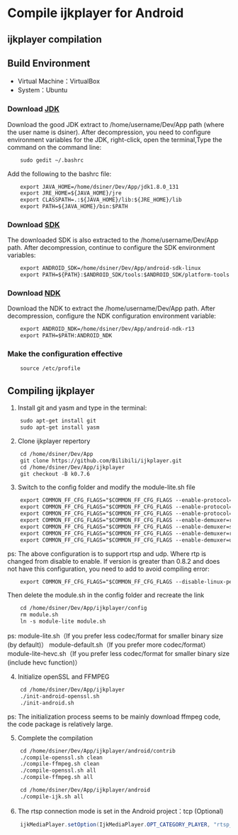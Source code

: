 # Compile ijkplayer for Android

## ijkplayer compilation

## Build Environment
-  Virtual Machine：VirtualBox
-  System：Ubuntu

### Download [JDK](http://www.oracle.com/technetwork/java/javase/downloads/jdk8-downloads-2133151.html)

Download the good JDK extract to /home/username/Dev/App path (where the user name is dsiner). After decompression, you need to configure environment variables for the JDK, right-click, open the terminal,Type the command on the command line:
```xml
    sudo gedit ~/.bashrc
```

Add the following to the bashrc file:
```xml
    export JAVA_HOME=/home/dsiner/Dev/App/jdk1.8.0_131
    export JRE_HOME=${JAVA_HOME}/jre
    export CLASSPATH=.:${JAVA_HOME}/lib:${JRE_HOME}/lib
    export PATH=${JAVA_HOME}/bin:$PATH
```

### Download [SDK](https://developer.android.com/studio/index.html)

The downloaded SDK is also extracted to the /home/username/Dev/App path. After decompression, continue to configure the SDK environment variables:
```xml
    export ANDROID_SDK=/home/dsiner/Dev/App/android-sdk-linux
    export PATH=${PATH}:$ANDROID_SDK/tools:$ANDROID_SDK/platform-tools
```

### Download [NDK](https://dl.google.com/android/repository/android-ndk-r13-linux-x86_64.zip)

Download the NDK to extract the /home/username/Dev/App path. After decompression, configure the NDK configuration environment variable:
```xml
    export ANDROID_NDK=/home/dsiner/Dev/App/android-ndk-r13
    export PATH=$PATH:ANDROID_NDK
```

### Make the configuration effective
```xml
    source /etc/profile
```

## Compiling ijkplayer

1. Install git and yasm and type in the terminal:
```xml
    sudo apt-get install git
    sudo apt-get install yasm
```

2. Clone ijkplayer repertory
```xml
    cd /home/dsiner/Dev/App
    git clone https://github.com/Bilibili/ijkplayer.git
    cd /home/dsiner/Dev/App/ijkplayer
    git checkout -B k0.7.6
```

3. Switch to the config folder and modify the module-lite.sh file
```xml
    export COMMON_FF_CFG_FLAGS="$COMMON_FF_CFG_FLAGS --enable-protocol=rtp"
    export COMMON_FF_CFG_FLAGS="$COMMON_FF_CFG_FLAGS --enable-protocol=tcp"
    export COMMON_FF_CFG_FLAGS="$COMMON_FF_CFG_FLAGS --enable-protocol=udp"
    export COMMON_FF_CFG_FLAGS="$COMMON_FF_CFG_FLAGS --enable-demuxer=rtsp"
    export COMMON_FF_CFG_FLAGS="$COMMON_FF_CFG_FLAGS --enable-demuxer=sdp"
    export COMMON_FF_CFG_FLAGS="$COMMON_FF_CFG_FLAGS --enable-demuxer=rtp"
    export COMMON_FF_CFG_FLAGS="$COMMON_FF_CFG_FLAGS --enable-demuxer=udp"
```

ps: 
The above configuration is to support rtsp and udp. Where rtp is changed from disable to enable.
If version is greater than 0.8.2 and does not have this configuration, you need to add to avoid compiling error:

```xml
    export COMMON_FF_CFG_FLAGS="$COMMON_FF_CFG_FLAGS --disable-linux-perf"
```

Then delete the module.sh in the config folder and recreate the link

```xml
    cd /home/dsiner/Dev/App/ijkplayer/config
    rm module.sh
    ln -s module-lite module.sh
```

ps: 
module-lite.sh（If you prefer less codec/format for smaller binary size (by default)）
module-default.sh（If you prefer more codec/format）
module-lite-hevc.sh（If you prefer less codec/format for smaller binary size (include hevc function)）

4. Initialize openSSL and FFMPEG
```xml
    cd /home/dsiner/Dev/App/ijkplayer
    ./init-android-openssl.sh
    ./init-android.sh
```

ps: 
The initialization process seems to be mainly download ffmpeg code, the code package is relatively large.

5. Complete the compilation
```xml
    cd /home/dsiner/Dev/App/ijkplayer/android/contrib
    ./compile-openssl.sh clean
    ./compile-ffmpeg.sh clean
    ./compile-openssl.sh all
    ./compile-ffmpeg.sh all

    cd /home/dsiner/Dev/App/ijkplayer/android
    ./compile-ijk.sh all
```

6. The rtsp connection mode is set in the Android project：tcp (Optional)
```java
    ijkMediaPlayer.setOption(IjkMediaPlayer.OPT_CATEGORY_PLAYER, "rtsp_transport", "tcp");
```

